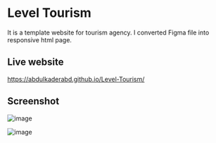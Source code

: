 # Level Tourism
It is a template website for tourism agency. I converted Figma file into responsive html page.
## Live website
https://abdulkaderabd.github.io/Level-Tourism/
## Screenshot 
![image](https://github.com/user-attachments/assets/3df3a3e4-c9d7-4ee1-814c-7c73a984a9fa)

![image](https://github.com/user-attachments/assets/882eef3e-65fe-4597-8e39-002932310f90)

